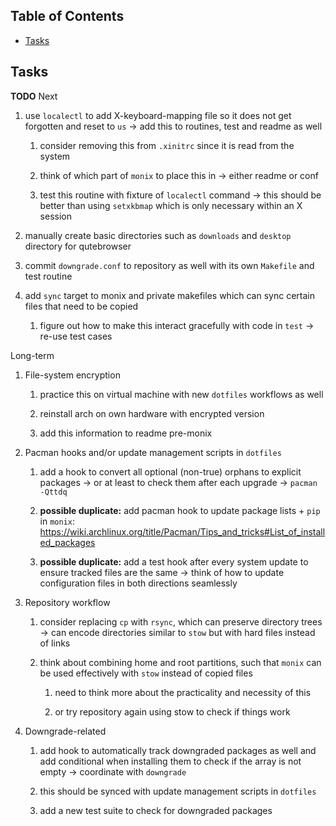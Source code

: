 ## Table of Contents
-   [Tasks](#tasks)

## Tasks

**TODO** Next

1.  use `localectl` to add X-keyboard-mapping file so it does not get
    forgotten and reset to `us` -\> add this to routines, test and
    readme as well

    1.  consider removing this from `.xinitrc` since it is read from the
        system

    2.  think of which part of `monix` to place this in -\> either
        readme or conf

    3.  test this routine with fixture of `localectl` command -\> this
        should be better than using `setxkbmap` which is only necessary
        within an X session

2.  manually create basic directories such as `downloads` and `desktop`
    directory for qutebrowser

3.  commit `downgrade.conf` to repository as well with its own
    `Makefile` and test routine

4.  add `sync` target to monix and private makefiles which can sync
    certain files that need to be copied

    1.  figure out how to make this interact gracefully with code in
        `test` -\> re-use test cases

Long-term

1.  File-system encryption

    1.  practice this on virtual machine with new `dotfiles` workflows
        as well

    2.  reinstall arch on own hardware with encrypted version

    3.  add this information to readme pre-monix

2.  Pacman hooks and/or update management scripts in `dotfiles`

    1.  add a hook to convert all optional (non-true) orphans to
        explicit packages -\> or at least to check them after each
        upgrade -\> `pacman -Qttdq`

    2.  **possible duplicate:** add pacman hook to update package
        lists + `pip` in `monix`:
        <https://wiki.archlinux.org/title/Pacman/Tips_and_tricks#List_of_installed_packages>

    3.  **possible duplicate:** add a test hook after every system
        update to ensure tracked files are the same -\> think of how to
        update configuration files in both directions seamlessly

3.  Repository workflow

    1.  consider replacing `cp` with `rsync`, which can preserve
        directory trees -\> can encode directories similar to `stow` but
        with hard files instead of links

    2.  think about combining home and root partitions, such that
        `monix` can be used effectively with `stow` instead of copied
        files

        1.  need to think more about the practicality and necessity of
            this

        2.  or try repository again using stow to check if things work

4.  Downgrade-related

    1.  add hook to automatically track downgraded packages as well and
        add conditional when installing them to check if the array is
        not empty -\> coordinate with `downgrade`

    2.  this should be synced with update management scripts in
        `dotfiles`

    3.  add a new test suite to check for downgraded packages
